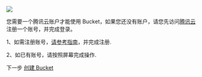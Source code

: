 

![](//mc.qcloudimg.com/static/img/9d0f230cf9ba1de913d75df2cda1bb60/image.png)

您需要一个腾讯云账户才能使用 Bucket，如果您还没有账户，请您先访问[腾讯云](http://www.qcloud.com)注册一个账号，并完成登录。


1、如需注册账号，[请参考指南]()，并完成注册.

2、如已有账号，请按照屏幕完成操作.


下一步 [创建 Bucket]()
